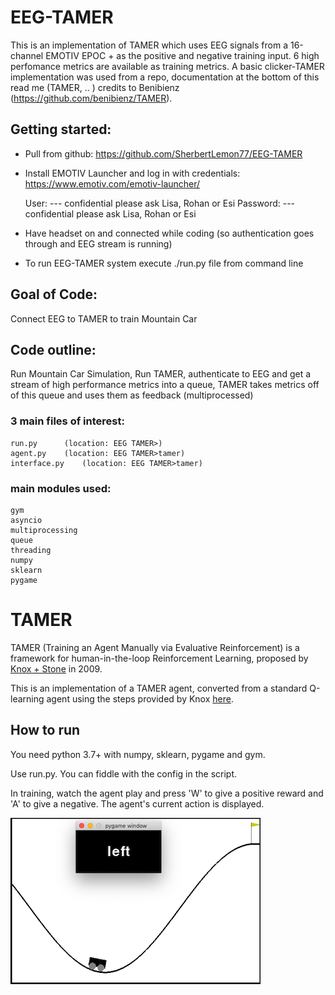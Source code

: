 # EEG-TAMER
This is an implementation of TAMER which uses EEG signals from a 16-channel EMOTIV EPOC + as the positive and negative training input. 6 high perfomance metrics are available as training metrics. 
A basic clicker-TAMER implementation was used from a repo, documentation at the bottom of this read me (TAMER, .. ) credits to Benibienz (https://github.com/benibienz/TAMER). 

## Getting started:
-	Pull from github: https://github.com/SherbertLemon77/EEG-TAMER
-	Install EMOTIV Launcher and log in with credentials: https://www.emotiv.com/emotiv-launcher/

	User:  --- confidential please ask Lisa, Rohan or Esi
	Password: --- confidential please ask Lisa, Rohan or Esi

-	Have headset on and connected while coding (so authentication goes through and EEG stream is running)
-	To run EEG-TAMER system execute ./run.py file from command line
	 
## Goal of Code: 
Connect EEG to TAMER to train Mountain Car

## Code outline: 
Run Mountain Car Simulation, Run TAMER, authenticate to EEG and get a stream of high performance metrics into a queue, TAMER takes metrics off of this queue and uses them as feedback (multiprocessed)

### 3 main files of interest: 
	run.py		(location: EEG TAMER>)
	agent.py	(location: EEG TAMER>tamer)
	interface.py	(location: EEG TAMER>tamer)

### main modules used: 
	gym
	asyncio
	multiprocessing
	queue
	threading
  	numpy
  	sklearn
  	pygame
	
# TAMER
TAMER (Training an Agent Manually via Evaluative Reinforcement) is a framework for human-in-the-loop Reinforcement Learning, proposed by [Knox + Stone](http://www.cs.utexas.edu/~sniekum/classes/RLFD-F16/papers/Knox09.pdf) in 2009. 

This is an implementation of a TAMER agent, converted from a standard Q-learning agent using the steps provided by Knox [here](http://www.cs.utexas.edu/users/bradknox/kcap09/Knox_and_Stone,_K-CAP_2009.html).



## How to run
You need python 3.7+ with numpy, sklearn, pygame and gym.

Use run.py. You can fiddle with the config in the script.

In training, watch the agent play and press 'W' to give a positive reward and 'A' to give a negative. The agent's current action is displayed.

![Screenshot of TAMER](screenshot.png)
